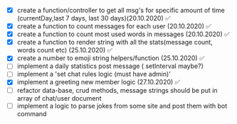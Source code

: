- [x] create a function/controller to get all msg's for specific amount of time (currentDay,last 7 days, last 30 days)(20.10.2020) ✅
- [x] create a function to count messages for each user (20.10.2020) ✅
- [x] create a function to count most used words in messages (20.10.2020) ✅
- [x] create a function to render string with all the stats(message count, words count etc) (25.10.2020) ✅
- [x] create a number to emoji string helpers/function (25.10.2020) ✅
- [ ] implement a daily statistics post message ( setInterval maybe?)
- [ ] implement a 'set chat rules logic (must have admin)'
- [x] implement a greeting new member logic (27.10.2020) ✅
- [ ] refactor data-base, crud methods, message strings should be put in array of chat/user document
- [ ]   implement a logic to parse jokes from some site and post them with bot command